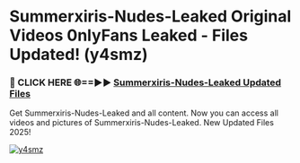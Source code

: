 # Summerxiris-Nudes-Leaked Original Videos 0nlyFans Leaked - Files Updated! (y4smz)

<h3>🔴 CLICK HERE 🌐==►► <a href="https://tinyurl.com/yc6ubb5a" rel="nofollow">Summerxiris-Nudes-Leaked Updated Files</a></h3>

Get Summerxiris-Nudes-Leaked and all content. Now you can access all videos and pictures of Summerxiris-Nudes-Leaked. New Updated Files 2025!

[![y4smz](https://i.imgur.com/7eu0CRL.gif)](https://tinyurl.com/yc6ubb5a)

